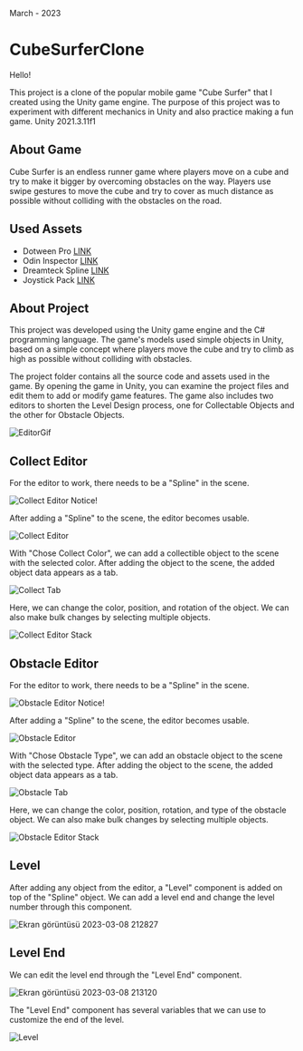 March - 2023
# CubeSurferClone
 
Hello!

This project is a clone of the popular mobile game "Cube Surfer" that I created using the Unity game engine. The purpose of this project was to experiment with different mechanics in Unity and also practice making a fun game.
Unity 2021.3.11f1

## About Game
Cube Surfer is an endless runner game where players move on a cube and try to make it bigger by overcoming obstacles on the way. Players use swipe gestures to move the cube and try to cover as much distance as possible without colliding with the obstacles on the road.

## Used Assets
- Dotween Pro [LINK](https://assetstore.unity.com/packages/tools/visual-scripting/dotween-pro-32416)
- Odin Inspector [LINK](https://assetstore.unity.com/packages/tools/utilities/odin-inspector-and-serializer-89041)
- Dreamteck Spline [LINK](https://assetstore.unity.com/packages/tools/utilities/dreamteck-splines-61926)
- Joystick Pack [LINK](https://assetstore.unity.com/packages/tools/input-management/joystick-pack-107631)

## About Project
This project was developed using the Unity game engine and the C# programming language. The game's models used simple objects in Unity, based on a simple concept where players move the cube and try to climb as high as possible without colliding with obstacles.

The project folder contains all the source code and assets used in the game. By opening the game in Unity, you can examine the project files and edit them to add or modify game features. The game also includes two editors to shorten the Level Design process, one for Collectable Objects and the other for Obstacle Objects.

![EditorGif](https://user-images.githubusercontent.com/76155610/223783092-4f793f8d-1083-459b-86eb-d02fe1d5ddb4.gif)

## Collect Editor
For the editor to work, there needs to be a "Spline" in the scene.

![Collect Editor Notice!](https://user-images.githubusercontent.com/76155610/223788465-1de41cc8-6f97-4e5f-b218-c90cf9516c5f.png)

After adding a "Spline" to the scene, the editor becomes usable.

![Collect Editor](https://user-images.githubusercontent.com/76155610/223789167-e442ae06-4e1d-49c9-9eca-8b7fa6af6d9a.png)

With "Chose Collect Color", we can add a collectible object to the scene with the selected color. After adding the object to the scene, the added object data appears as a tab.

![Collect Tab](https://user-images.githubusercontent.com/76155610/223792791-9714f27d-9002-41fd-9645-5e0ee9eb233a.png)

Here, we can change the color, position, and rotation of the object. We can also make bulk changes by selecting multiple objects.

![Collect Editor Stack](https://user-images.githubusercontent.com/76155610/223793316-baab11db-9ac4-440e-8a15-577d3e97f0a2.png)

## Obstacle Editor
For the editor to work, there needs to be a "Spline" in the scene.

![Obstacle Editor Notice!](https://user-images.githubusercontent.com/76155610/223794073-8da9e2da-31b8-483b-a510-119ea496b9ec.png)

After adding a "Spline" to the scene, the editor becomes usable.

![Obstacle Editor](https://user-images.githubusercontent.com/76155610/223794210-de6b108a-41c5-4d8b-ac32-cc56cdd42e1c.png)

With "Chose Obstacle Type", we can add an obstacle object to the scene with the selected type. After adding the object to the scene, the added object data appears as a tab.

![Obstacle Tab](https://user-images.githubusercontent.com/76155610/223796097-f88d7859-aa60-4bfb-a98a-9de02b9b4e79.png)

Here, we can change the color, position, rotation, and type of the obstacle object. We can also make bulk changes by selecting multiple objects.

![Obstacle Editor Stack](https://user-images.githubusercontent.com/76155610/223796966-b25c0b22-767e-44d2-80d3-cd8f00d5f53d.png)

## Level

After adding any object from the editor, a "Level" component is added on top of the "Spline" object. We can add a level end and change the level number through this component.

![Ekran görüntüsü 2023-03-08 212827](https://user-images.githubusercontent.com/76155610/223802907-3885e6ae-e64d-4ba0-9d5e-1cde1b983c77.png)

## Level End

We can edit the level end through the "Level End" component.

![Ekran görüntüsü 2023-03-08 213120](https://user-images.githubusercontent.com/76155610/223803608-c3ad4f42-6d73-4bae-bf8e-8e20b6cf51f5.png)

The "Level End" component has several variables that we can use to customize the end of the level.

![Level](https://user-images.githubusercontent.com/76155610/223804748-83843ada-8e4a-4efc-81b6-9b84cd797041.gif)
